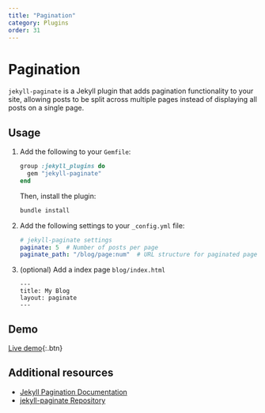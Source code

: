 ```yaml
---
title: "Pagination"
category: Plugins
order: 31
---
```


# Pagination

`jekyll-paginate` is a Jekyll plugin that adds pagination functionality to your site, allowing posts to be split across multiple pages instead of displaying all posts on a single page.

## Usage

1. Add the following to your `Gemfile`:

   ```ruby
   group :jekyll_plugins do
     gem "jekyll-paginate"
   end
   ```

   Then, install the plugin:

   ```sh
   bundle install
   ```

2. Add the following settings to your `_config.yml` file:

   ```yaml
   # jekyll-paginate settings
   paginate: 5  # Number of posts per page
   paginate_path: "/blog/page:num"  # URL structure for paginated pages
   ```

3. (optional) Add a index page `blog/index.html`

    ```text
    ---
    title: My Blog
    layout: paginate
    ---
    ```

## Demo

[Live demo](../../blog/index.html){:.btn}

## Additional resources

- [Jekyll Pagination Documentation](https://jekyllrb.com/docs/pagination/)
- [jekyll-paginate Repository](https://github.com/jekyll/jekyll-paginate)
